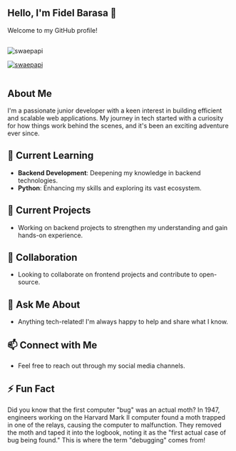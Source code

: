 ## Hello, I'm Fidel Barasa 👋
Welcome to my GitHub profile!
<br>
##
<p align="left"> <img src="https://komarev.com/ghpvc/?username=norman106&label=Profile%20views&color=0e75b6&style=flat" alt="swaepapi" /> </p>

<p align="left"> <a href="https://github.com/ryo-ma/github-profile-trophy"><img src="https://github-profile-trophy.vercel.app/?username=norman106" alt="swaepapi" /></a> </p>

<p align="left"> <a href="https://twitter.com/" target="blank"><img src="https://img.shields.io/twitter/follow/?logo=twitter&style=for-the-badge" alt="" /></a> </p>


## About Me
I'm a passionate junior developer with a keen interest in building efficient and scalable web applications. My journey in tech started with a curiosity for how things work behind the scenes, and it's been an exciting adventure ever since.

## 🌱 Current Learning
- **Backend Development**: Deepening my knowledge in backend technologies.
- **Python**: Enhancing my skills and exploring its vast ecosystem.

## 🔭 Current Projects
- Working on backend projects to strengthen my understanding and gain hands-on experience.

## 👯 Collaboration
- Looking to collaborate on frontend projects and contribute to open-source.

## 💬 Ask Me About
- Anything tech-related! I'm always happy to help and share what I know.

## 📫 Connect with Me
- Feel free to reach out through my social media channels.

## ⚡ Fun Fact
Did you know that the first computer "bug" was an actual moth? In 1947, engineers working on the Harvard Mark II computer found a moth trapped in one of the relays, causing the computer to malfunction. They removed the moth and taped it into the logbook, noting it as the "first actual case of bug being found." This is where the term "debugging" comes from!
